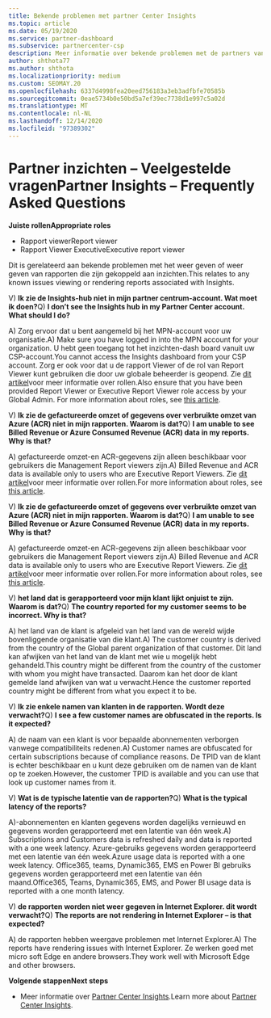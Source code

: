 ```yaml
---
title: Bekende problemen met partner Center Insights
ms.topic: article
ms.date: 05/19/2020
ms.service: partner-dashboard
ms.subservice: partnercenter-csp
description: Meer informatie over bekende problemen met de partners van partner Center Insights (PCI). Informatie kan bekende weergave problemen of rapportage beperkingen bevatten.
author: shthota77
ms.author: shthota
ms.localizationpriority: medium
ms.custom: SEOMAY.20
ms.openlocfilehash: 6337d4998fea20eed756183a3eb3adfbfe70585b
ms.sourcegitcommit: 0eae5734b0e50bd5a7ef39ec7738d1e997c5a02d
ms.translationtype: MT
ms.contentlocale: nl-NL
ms.lasthandoff: 12/14/2020
ms.locfileid: "97389302"
---
```

# <a name="partner-insights--frequently-asked-questions"></a><span data-ttu-id="01fe0-104">Partner inzichten – Veelgestelde vragen</span><span class="sxs-lookup"><span data-stu-id="01fe0-104">Partner Insights – Frequently Asked Questions</span></span>

<span data-ttu-id="01fe0-105">**Juiste rollen**</span><span class="sxs-lookup"><span data-stu-id="01fe0-105">**Appropriate roles**</span></span>
- <span data-ttu-id="01fe0-106">Rapport viewer</span><span class="sxs-lookup"><span data-stu-id="01fe0-106">Report viewer</span></span>
- <span data-ttu-id="01fe0-107">Rapport Viewer Executive</span><span class="sxs-lookup"><span data-stu-id="01fe0-107">Executive report viewer</span></span>

<span data-ttu-id="01fe0-108">Dit is gerelateerd aan bekende problemen met het weer geven of weer geven van rapporten die zijn gekoppeld aan inzichten.</span><span class="sxs-lookup"><span data-stu-id="01fe0-108">This relates to any known issues viewing or rendering reports associated with Insights.</span></span>

<span data-ttu-id="01fe0-109">V) **Ik zie de Insights-hub niet in mijn partner centrum-account. Wat moet ik doen?**</span><span class="sxs-lookup"><span data-stu-id="01fe0-109">Q) **I don’t see the Insights hub in my Partner Center account. What should I do?**</span></span>

<span data-ttu-id="01fe0-110">A) Zorg ervoor dat u bent aangemeld bij het MPN-account voor uw organisatie.</span><span class="sxs-lookup"><span data-stu-id="01fe0-110">A) Make sure you have logged in into the MPN account for your organization.</span></span> <span data-ttu-id="01fe0-111">U hebt geen toegang tot het inzichten-dash board vanuit uw CSP-account.</span><span class="sxs-lookup"><span data-stu-id="01fe0-111">You cannot access the Insights dashboard from your CSP account.</span></span> <span data-ttu-id="01fe0-112">Zorg er ook voor dat u de rapport Viewer of de rol van Report Viewer kunt gebruiken die door uw globale beheerder is geopend.  Zie [dit artikel](https://docs.microsoft.com/partner-center/pci-roles)voor meer informatie over rollen.</span><span class="sxs-lookup"><span data-stu-id="01fe0-112">Also ensure that you have been provided Report Viewer or Executive Report Viewer role access by your Global Admin.  For more information about roles, see [this article](https://docs.microsoft.com/partner-center/pci-roles).</span></span>

<span data-ttu-id="01fe0-113">V) **Ik zie de gefactureerde omzet of gegevens over verbruikte omzet van Azure (ACR) niet in mijn rapporten. Waarom is dat?**</span><span class="sxs-lookup"><span data-stu-id="01fe0-113">Q) **I am unable to see Billed Revenue or Azure Consumed Revenue (ACR) data in my reports. Why is that?**</span></span>

<span data-ttu-id="01fe0-114">A) gefactureerde omzet-en ACR-gegevens zijn alleen beschikbaar voor gebruikers die Management Report viewers zijn.</span><span class="sxs-lookup"><span data-stu-id="01fe0-114">A) Billed Revenue and ACR data is available only to users who are Executive Report Viewers.</span></span>  <span data-ttu-id="01fe0-115">Zie [dit artikel](https://docs.microsoft.com/partner-center/pci-roles)voor meer informatie over rollen.</span><span class="sxs-lookup"><span data-stu-id="01fe0-115">For more information about roles, see [this article](https://docs.microsoft.com/partner-center/pci-roles).</span></span>

<span data-ttu-id="01fe0-116">V) **Ik zie de gefactureerde omzet of gegevens over verbruikte omzet van Azure (ACR) niet in mijn rapporten. Waarom is dat?**</span><span class="sxs-lookup"><span data-stu-id="01fe0-116">Q) **I am unable to see Billed Revenue or Azure Consumed Revenue (ACR) data in my reports. Why is that?**</span></span>

<span data-ttu-id="01fe0-117">A) gefactureerde omzet-en ACR-gegevens zijn alleen beschikbaar voor gebruikers die Management Report viewers zijn.</span><span class="sxs-lookup"><span data-stu-id="01fe0-117">A) Billed Revenue and ACR data is available only to users who are Executive Report Viewers.</span></span> <span data-ttu-id="01fe0-118">Zie [dit artikel](https://docs.microsoft.com/partner-center/pci-roles)voor meer informatie over rollen.</span><span class="sxs-lookup"><span data-stu-id="01fe0-118">For more information about roles, see [this article](https://docs.microsoft.com/partner-center/pci-roles).</span></span>

<span data-ttu-id="01fe0-119">V) **het land dat is gerapporteerd voor mijn klant lijkt onjuist te zijn. Waarom is dat?**</span><span class="sxs-lookup"><span data-stu-id="01fe0-119">Q) **The country reported for my customer seems to be incorrect. Why is that?**</span></span>

<span data-ttu-id="01fe0-120">A) het land van de klant is afgeleid van het land van de wereld wijde bovenliggende organisatie van die klant.</span><span class="sxs-lookup"><span data-stu-id="01fe0-120">A) The customer country is derived from the country of the Global parent organization of that customer.</span></span> <span data-ttu-id="01fe0-121">Dit land kan afwijken van het land van de klant met wie u mogelijk hebt gehandeld.</span><span class="sxs-lookup"><span data-stu-id="01fe0-121">This country might be different from the country of the customer with whom you might have transacted.</span></span> <span data-ttu-id="01fe0-122">Daarom kan het door de klant gemelde land afwijken van wat u verwacht.</span><span class="sxs-lookup"><span data-stu-id="01fe0-122">Hence the customer reported country might be different from what you expect it to be.</span></span>

<span data-ttu-id="01fe0-123">V) **Ik zie enkele namen van klanten in de rapporten. Wordt deze verwacht?**</span><span class="sxs-lookup"><span data-stu-id="01fe0-123">Q) **I see a few customer names are obfuscated in the reports. Is it expected?**</span></span>

<span data-ttu-id="01fe0-124">A) de naam van een klant is voor bepaalde abonnementen verborgen vanwege compatibiliteits redenen.</span><span class="sxs-lookup"><span data-stu-id="01fe0-124">A) Customer names are obfuscated for certain subscriptions because of compliance reasons.</span></span> <span data-ttu-id="01fe0-125">De TPID van de klant is echter beschikbaar en u kunt deze gebruiken om de namen van de klant op te zoeken.</span><span class="sxs-lookup"><span data-stu-id="01fe0-125">However, the customer TPID is available and you can use that look up customer names from it.</span></span>

<span data-ttu-id="01fe0-126">V) **Wat is de typische latentie van de rapporten?**</span><span class="sxs-lookup"><span data-stu-id="01fe0-126">Q) **What is the typical latency of the reports?**</span></span>

<span data-ttu-id="01fe0-127">A)-abonnementen en klanten gegevens worden dagelijks vernieuwd en gegevens worden gerapporteerd met een latentie van één week.</span><span class="sxs-lookup"><span data-stu-id="01fe0-127">A) Subscriptions and Customers data is refreshed daily and data is reported with a one week latency.</span></span> <span data-ttu-id="01fe0-128">Azure-gebruiks gegevens worden gerapporteerd met een latentie van één week.</span><span class="sxs-lookup"><span data-stu-id="01fe0-128">Azure usage data is reported with a one week latency.</span></span> <span data-ttu-id="01fe0-129">Office365, teams, Dynamic365, EMS en Power BI gebruiks gegevens worden gerapporteerd met een latentie van één maand.</span><span class="sxs-lookup"><span data-stu-id="01fe0-129">Office365, Teams, Dynamic365, EMS, and Power BI usage data is reported with a one month latency.</span></span>

<span data-ttu-id="01fe0-130">V) **de rapporten worden niet weer gegeven in Internet Explorer. dit wordt verwacht?**</span><span class="sxs-lookup"><span data-stu-id="01fe0-130">Q) **The reports are not rendering in Internet Explorer – is that expected?**</span></span>

<span data-ttu-id="01fe0-131">A) de rapporten hebben weergave problemen met Internet Explorer.</span><span class="sxs-lookup"><span data-stu-id="01fe0-131">A)  The reports have rendering issues with Internet Explorer.</span></span> <span data-ttu-id="01fe0-132">Ze werken goed met micro soft Edge en andere browsers.</span><span class="sxs-lookup"><span data-stu-id="01fe0-132">They work well with Microsoft Edge and other browsers.</span></span>

<span data-ttu-id="01fe0-133">**Volgende stappen**</span><span class="sxs-lookup"><span data-stu-id="01fe0-133">**Next steps**</span></span>

- <span data-ttu-id="01fe0-134">Meer informatie over [Partner Center Insights](partner-center-insights.md).</span><span class="sxs-lookup"><span data-stu-id="01fe0-134">Learn more about [Partner Center Insights](partner-center-insights.md).</span></span>
